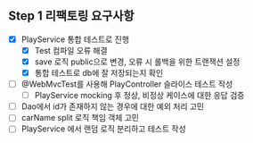 ## Step 1 리팩토링 요구사항
- [x] PlayService 통합 테스트로 진행
  - [x] Test 컴파일 오류 해결
  - [x] save 로직 public으로 변경, 오류 시 롤백을 위한 트랜잭션 설정
  - [x] 통합 테스트로 db에 잘 저장되는지 확인
- [ ] @WebMvcTest를 사용해 PlayController 슬라이스 테스트 작성
  - [ ] PlayService mocking 후 정상, 비정상 케이스에 대한 응답 검증
- [ ] Dao에서 id가 존재하지 않는 경우에 대한 예외 처리 고민
- [ ] carName split 로직 책임 객체 고민
- [ ] PlayService 에서 랜덤 로직 분리하고 테스트 작성